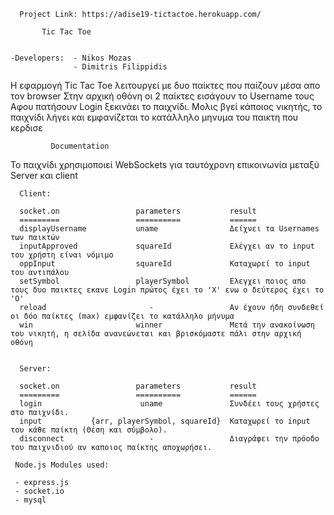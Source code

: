       Project Link: https://adise19-tictactoe.herokuapp.com/

           Tic Tac Toe


    -Developers:  - Nikos Mozas
                  - Dimitris Filippidis


Η εφαρμογή Tic Tac Toe λειτουργεί με δυο παίκτες που παίζουν μέσα απο τον browser
Στην αρχική οθόνη οι 2 παίκτες εισάγουν το Username τους
Αφου πατήσουν Login ξεκινάει το παιχνίδι.
Μολις βγεί κάποιος νικητής, το παιχνίδι λήγει και εμφανίζεται το κατάλληλο μηνυμα του παικτη που κερδισε 
    
    
             Documentation

Το παιχνίδι χρησιμοποιεί WebSockets για ταυτόχρονη επικοινωνία μεταξύ Server και client


      Client:

      socket.on                 parameters           result
      =========                 ==========           ======
      displayUsername           uname                Δείχνει τα Usernames των παικτών
      inputApproved             squareId             Ελέγχει αν το input του χρήστη είναι νόμιμο
      oppInput                  squareId             Καταχωρεί το input του αντιπάλου
      setSymbol                 playerSymbol         Ελεγχει ποιος απο τους δυο παικτες εκανε Login πρώτος έχει το 'Χ' ενω ο δεύτερος έχει το 'Ο'
      reload                       -                 Αν έχουν ήδη συνδεθεί οι δόο παίκτες (max) εμφανίζει το κατάλληλο μήνυμα
      win                       winner               Μετά την ανακοίνωση του νικητή, η σελίδα ανανεώνεται και βρισκόμαστε πάλι στην αρχική οθόνη
            

	  Server:

      socket.on                 parameters           result
      =========                 ==========           ======
	  login                      uname               Συνδέει τους χρήστες στο παιχνίδι.
	  input           {arr, playerSymbol, squareId}  Καταχωρεί το input του κάθε παίκτη (Θέση και σύμβολο).
	  disconnect                   -                 Διαγράφει την πρόοδο του παιχνιδιού αν καποιος παίκτης αποχωρήσει.

     Node.js Modules used:

     - express.js
     - socket.io
     - mysql